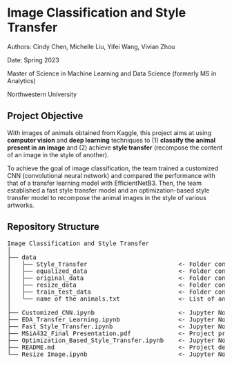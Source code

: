 # Image Classification and Style Transfer
Authors: Cindy Chen, Michelle Liu, Yifei Wang, Vivian Zhou

Date: Spring 2023

Master of Science in Machine Learning and Data Science (formerly MS in Analytics)

Northwestern University

## Project Objective
With images of animals obtained from Kaggle, this project aims at using __computer vision__ and __deep learning__ techniques to (1) __classify the animal present in an image__ and (2) achieve __style transfer__ (recompose the content of an image in the style of another).

To achieve the goal of image classification, the team trained a customized CNN (convolutional neural network) and compared the performance with that of a transfer learning model with EfficientNetB3. Then, the team established a fast style transfer model and an optimization-based style transfer model to recompose the animal images in the style of various artworks.

## Repository Structure
<pre>
Image Classification and Style Transfer
│   
├── data
│   ├── Style_Transfer                         <- Folder containing images for style transfer
│   ├── equalized_data                         <- Folder containing color-equalized images
│   ├── original_data                          <- Folder containing original image
│   ├── resize_data                            <- Folder containing resized images
│   ├── train_test_data                        <- Folder containing pickle files for train and test images and labels
│   └── name of the animals.txt                <- List of animal names
│
├── Customized_CNN.ipynb                       <- Jupyter Notebook for customized CNN for classification
├── EDA_Transfer_Learning.ipynb                <- Jupyter Notebook for EDA and transfer learning for classification
├── Fast_Style_Transfer.ipynb                  <- Jupyter Notebook for fast style transfer
├── MSiA432_Final Presentation.pdf             <- Project presentation
├── Optimization_Based_Style_Transfer.ipynb    <- Jupyter Notebook for optimization-based style transfer
├── README.md                                  <- Project description and summary
└── Resize_Image.ipynb                         <- Jupyter Notebook for resizing images
</pre>
